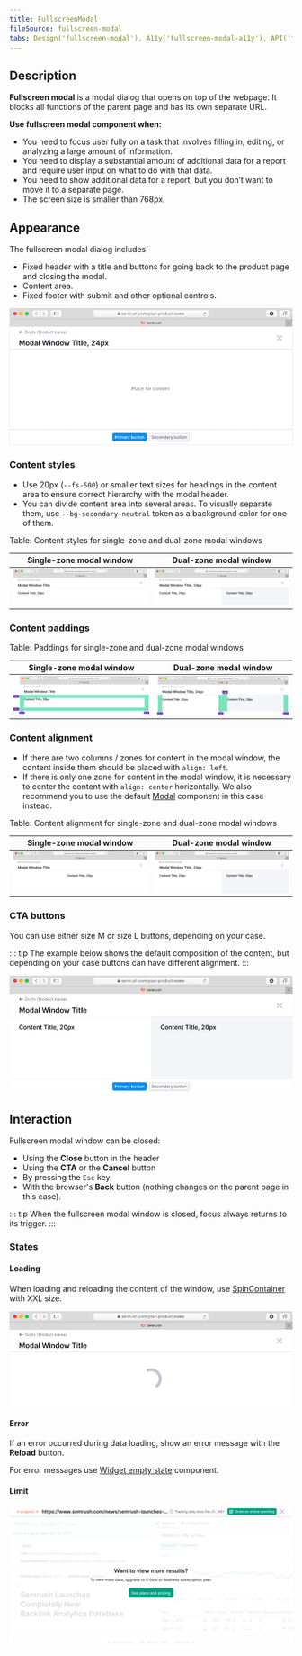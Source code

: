 ```yaml
---
title: FullscreenModal
fileSource: fullscreen-modal
tabs: Design('fullscreen-modal'), A11y('fullscreen-modal-a11y'), API('fullscreen-modal-api'), Example('fullscreen-modal-code'), Changelog('fullscreen-modal-changelog')
---
```


## Description

**Fullscreen modal** is a modal dialog that opens on top of the webpage. It blocks all functions of the parent page and has its own separate URL.

**Use fullscreen modal component when:**

- You need to focus user fully on a task that involves filling in, editing, or analyzing a large amount of information.
- You need to display a substantial amount of additional data for a report and require user input on what to do with that data.
- You need to show additional data for a report, but you don’t want to move it to a separate page.
- The screen size is smaller than 768px.

## Appearance

The fullscreen modal dialog includes:

- Fixed header with a title and buttons for going back to the product page and closing the modal.
- Content area.
- Fixed footer with submit and other optional controls.

![](static/fullscreen-modal.png)

### Content styles

- Use 20px (`--fs-500`) or smaller text sizes for headings in the content area to ensure correct hierarchy with the modal header.
- You can divide content area into several areas. To visually separate them, use `--bg-secondary-neutral` token as a background color for one of them.

Table: Content styles for single-zone and dual-zone modal windows

| Single-zone modal window           | Dual-zone modal window             |
| ---------------------------------- | ---------------------------------- |
| ![](static/fullscreen-modal-3.png) | ![](static/fullscreen-modal-2.png) |

### Content paddings

Table: Paddings for single-zone and dual-zone modal windows

| Single-zone modal window | Dual-zone modal window     |
| ------------------------ | -------------------------- |
| ![](static/paddings.png) | ![](static/paddings-2.png) |

### Content alignment

- If there are two columns / zones for content in the modal window, the content inside them should be placed with `align: left`.
- If there is only one zone for content in the modal window, it is necessary to center the content with `align: center` horizontally. We also recommend you to use the default [Modal](/components/modal/modal) component in this case instead.

Table: Content alignment for single-zone and dual-zone modal windows

| Single-zone modal window  | Dual-zone modal window    |
| ------------------------- | ------------------------- |
| ![](static/content-1.png) | ![](static/content-2.png) |

### CTA buttons

You can use either size M or size L buttons, depending on your case.

::: tip
The example below shows the default composition of the content, but depending on your case buttons can have different alignment.
:::

![](static/footer-fixed2.png)

## Interaction

Fullscreen modal window can be closed:

- Using the **Close** button in the header
- Using the **CTA** or the **Cancel** button
- By pressing the `Esc` key
- With the browser's **Back** button (nothing changes on the parent page in this case).

::: tip
When the fullscreen modal window is closed, focus always returns to its trigger.
:::

### States

#### Loading

When loading and reloading the content of the window, use [SpinContainer](../spin-container/spin-container) with XXL size.

![](static/loading.png)

#### Error

If an error occurred during data loading, show an error message with the **Reload** button.

For error messages use [Widget empty state](/components/widget-empty/widget-empty) component.

#### Limit

![](static/limit.png)

